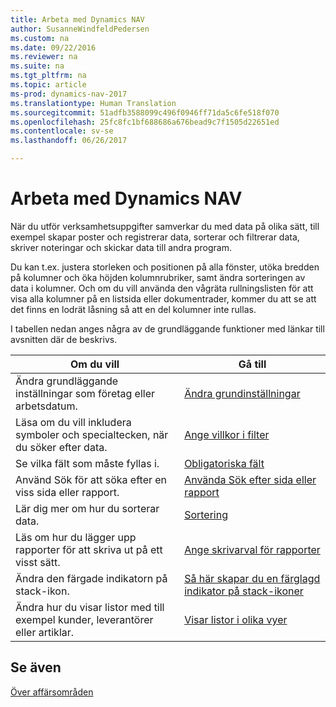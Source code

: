 ```yaml
---
title: Arbeta med Dynamics NAV
author: SusanneWindfeldPedersen
ms.custom: na
ms.date: 09/22/2016
ms.reviewer: na
ms.suite: na
ms.tgt_pltfrm: na
ms.topic: article
ms-prod: dynamics-nav-2017
ms.translationtype: Human Translation
ms.sourcegitcommit: 51adfb3588099c496f0946ff71da5c6fe518f070
ms.openlocfilehash: 25fc8fc1bf688686a676bead9c7f1505d22651ed
ms.contentlocale: sv-se
ms.lasthandoff: 06/26/2017

---
```

    
# <a name="work-with-dynamics-nav"></a>Arbeta med Dynamics NAV
När du utför verksamhetsuppgifter samverkar du med data på olika sätt, till exempel skapar poster och registrerar data, sorterar och filtrerar data, skriver noteringar och skickar data till andra program.

Du kan t.ex. justera storleken och positionen på alla fönster, utöka bredden på kolumner och öka höjden kolumnrubriker, samt ändra sorteringen av data i kolumner. Och om du vill använda den vågräta rullningslisten för att visa alla kolumner på en listsida eller dokumentrader, kommer du att se att det finns en lodrät låsning så att en del kolumner inte rullas.

I tabellen nedan anges några av de grundläggande funktioner med länkar till avsnitten där de beskrivs.

|Om du vill |Gå till |
|---|----|
|Ändra grundläggande inställningar som företag eller arbetsdatum.|[Ändra grundinställningar](ui-change-basic-settings.md)|
|Läsa om du vill inkludera symboler och specialtecken, när du söker efter data.|[Ange villkor i filter](ui-enter-criteria-filters.md)|
|Se vilka fält som måste fyllas i.|[Obligatoriska fält](ui-mandatory-fields.md)|
|Använd Sök för att söka efter en viss sida eller rapport.|[Använda Sök efter sida eller rapport](ui-search.md)|
|Lär dig mer om hur du sorterar data.|[Sortering](ui-sorting.md)|
|Läs om hur du lägger upp rapporter för att skriva ut på ett visst sätt.|[Ange skrivarval för rapporter](ui-specify-printer-selection-reports.md)|
|Ändra den färgade indikatorn på stack-ikon.|[Så här skapar du en färglagd indikator på stack-ikoner](ui-how-setup-colored-indicator-cues.md)|
|Ändra hur du visar listor med till exempel kunder, leverantörer eller artiklar.|[Visar listor i olika vyer](across-display-lists-different-views.md)|

## <a name="see-also"></a>Se även
[Över affärsområden](ui-across-business-areas.md)

